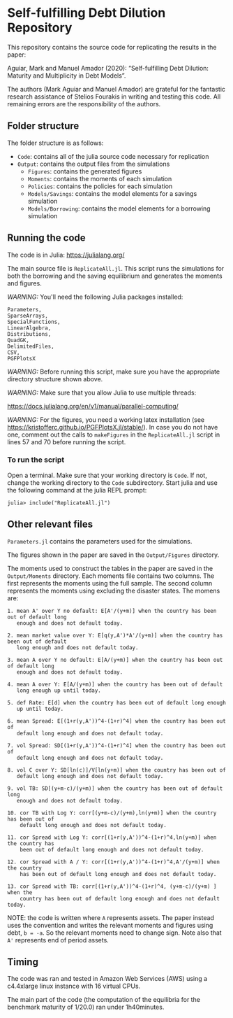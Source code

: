 # Self-fulfilling Debt Dilution Repository

This repository contains the source code for replicating the results in the paper:

   Aguiar, Mark and Manuel Amador (2020): “Self-fulfilling Debt Dilution: 
   Maturity and Multiplicity in Debt Models”.

The authors (Mark Aguiar and Manuel Amador) are grateful for the fantastic research assistance of 
Stelios Fourakis in writing and testing this code. All remaining errors are the responsibility 
of the authors.

## Folder structure 

The folder structure is as follows:

- `Code`: contains all of the julia source code necessary for replication
- `Output`: contains the output files from the simulations
    - `Figures`: contains the generated figures
    - `Moments`: contains the moments of each simulation
    - `Policies`: contains the policies for each simulation
    - `Models/Savings`: contains the model elements for a savings simulation
    - `Models/Borrowing`: contains the model elements for a borrowing simulation

## Running the code

The code is in Julia: https://julialang.org/

The main source file is `ReplicateAll.jl`. This script runs the simulations for
both the borrowing and the saving equilibrium and generates the moments
and figures. 

_WARNING:_ You'll need the following Julia packages installed: 

    Parameters,
    SparseArrays,
    SpecialFunctions,
    LinearAlgebra,
    Distributions,
    QuadGK,
    DelimitedFiles,
    CSV,
    PGFPlotsX

_WARNING:_ Before running this script, make sure you have the appropriate 
directory structure shown above. 

_WARNING:_ Make sure that you allow Julia to use multiple threads: 

https://docs.julialang.org/en/v1/manual/parallel-computing/


_WARNING:_ For the figures, you need a working latex installation (see 
https://kristofferc.github.io/PGFPlotsX.jl/stable/).  In case you do not 
have one, comment out the calls to `makeFigures` in the `ReplicateAll.jl` 
script in lines 57 and 70 before running the script.

### To run the script

Open a terminal. Make sure that your working directory is `Code`. If not, change
the working directory to the `Code` subdirectory. Start julia and use the 
following command at the julia REPL prompt:
    
    julia> include("ReplicateAll.jl")

## Other relevant files 

`Parameters.jl` contains the parameters used for the simulations. 

The figures shown in the paper are saved in the `Output/Figures` directory. 

The moments used to construct the tables in the paper are saved in the 
`Output/Moments` directory. Each moments file contains two columns. 
The first represents the moments using the full sample. 
The second column represents the moments using excluding the disaster states. 
The momens are:

    1. mean A' over Y no default: E[A'/(y+m)] when the country has been out of default long 
       enough and does not default today.

    2. mean market value over Y: E[q(y,A')*A'/(y+m)] when the country has been out of default 
       long enough and does not default today.

    3. mean A over Y no default: E[A/(y+m)] when the country has been out of default long 
       enough and does not default today.

    4. mean A over Y: E[A/(y+m)] when the country has been out of default 
       long enough up until today.

    5. def Rate: E[d] when the country has been out of default long enough 
       up until today.

    6. mean Spread: E[(1+r(y,A'))^4-(1+r)^4] when the country has been out of 
       default long enough and does not default today.

    7. vol Spread: SD[(1+r(y,A'))^4-(1+r)^4] when the country has been out of 
       default long enough and does not default today.

    8. vol C over Y: SD[ln(c)]/V[ln(y+m)] when the country has been out of 
       default long enough and does not default today.

    9. vol TB: SD[(y+m-c)/(y+m)] when the country has been out of default long 
       enough and does not default today.

    10. cor TB with Log Y: corr[(y+m-c)/(y+m),ln(y+m)] when the country has been out of 
        default long enough and does not default today.

    11. cor Spread with Log Y: corr[(1+r(y,A'))^4-(1+r)^4,ln(y+m)] when the country has 
        been out of default long enough and does not default today.

    12. cor Spread with A / Y: corr[(1+r(y,A'))^4-(1+r)^4,A'/(y+m)] when the country 
        has been out of default long enough and does not default today.

    13. cor Spread with TB: corr[(1+r(y,A'))^4-(1+r)^4, (y+m-c)/(y+m) ] when the 
        country has been out of default long enough and does not default today.

NOTE: the code is written where `A` represents assets. The paper instead uses 
the convention and writes the relevant moments and figures using debt, `b = -a`. 
So the relevant moments need to change sign. Note also that `A'` represents
end of period assets.


## Timing

The code was ran and tested in Amazon Web Services (AWS) using a 
c4.4xlarge linux instance with 16 virtual CPUs. 

The main part of the code (the computation of the equilibria for the benchmark
maturity of 1/20.0) ran under 1h40minutes.

